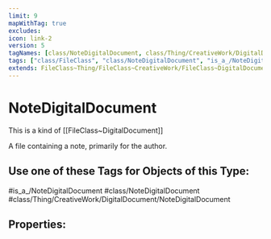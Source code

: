 ```yaml
---
limit: 9
mapWithTag: true
excludes:
icon: link-2
version: 5
tagNames: [class/NoteDigitalDocument, class/Thing/CreativeWork/DigitalDocument/NoteDigitalDocument, is_a_/NoteDigitalDocument, schema-org/NoteDigitalDocument]
tags: ["class/FileClass", "class/NoteDigitalDocument", "is_a_/NoteDigitalDocument", "class/Thing/CreativeWork/DigitalDocument/NoteDigitalDocument"]
extends: FileClass~Thing/FileClass~CreativeWork/FileClass~DigitalDocument
---
```


# NoteDigitalDocument
This is a kind of [[FileClass~DigitalDocument]]

A file containing a note, primarily for the author.


## Use one of these Tags for Objects of this Type:

#is_a_/NoteDigitalDocument
#class/NoteDigitalDocument
#class/Thing/CreativeWork/DigitalDocument/NoteDigitalDocument

## Properties:


